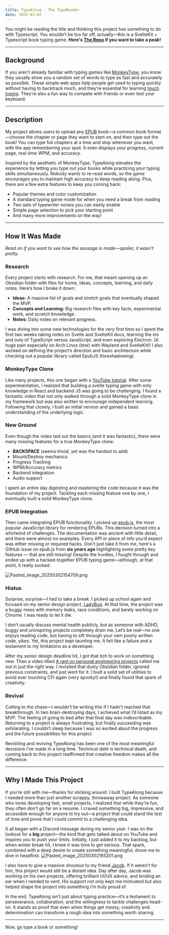 ```yaml
---
title: TypeAlong - The TypeReader
date: 2025-03-02
---
```

You might be reading the title and thinking this project has something to do with Typescript. You wouldn’t be too far off, actually—this is a SvelteKit + Typescript book typing game. **Here's [The Repo](https://github.com/noway-code/TypeAlongSvelte) if you want to take a peak!**

---

## Background

If you aren’t already familiar with typing games like [MonkeyType](https://monkeytype.com/), you know they usually show you a random set of words to type as fast and accurately as possible. These simple web apps help people get used to typing quickly without having to backtrack much, and they’re essential for learning [touch typing](https://en.wikipedia.org/wiki/Touch_typing). They’re also a fun way to compete with friends or even test your keyboard.

---

## Description

My project allows users to upload any [EPUB](https://en.wikipedia.org/wiki/EPUB) book—a common book format—choose the chapter or page they want to start on, and then type out the book! You can type full chapters at a time and stop whenever you want, with the app remembering your spot. It even displays your progress, current page, real-time WPM, and accuracy.

Inspired by the aesthetic of MonkeyType, TypeAlong elevates the experience by letting you type out your books while practicing your typing skills simultaneously. Nobody wants to re-read words, so the game encourages you to maintain high accuracy to keep reading along. Plus, there are a few extra features to keep you coming back:

- Popular themes and color customization
- A standard typing game mode for when you need a break from reading
- Two sets of typewriter noises you can easily enable
- Simple page selection to pick your starting point
- And many more improvements on the way!

---

## How It Was Made

_Read on if you want to see how the sausage is made—spoiler, it wasn’t pretty._

### Research

Every project starts with research. For me, that meant opening up an Obsidian folder with files for home, ideas, concepts, learning, and daily notes. Here’s how I broke it down:

- **Ideas:** A massive list of goals and stretch goals that eventually shaped the MVP.
- **Concepts and Learning:** Big research files with key facts, experimental work, and scratch knowledge.
- **Notes:** Daily notes on relevant progress.

I was diving into some new technologies for the very first time so I spent the first two weeks taking notes on Svelte and SvelteKit docs, learning the ins and outs of TypeScript versus JavaScript, and even exploring Electron. (A huge pain especially on Arch Linux (btw) with Wayland and SvelteKit!) I also worked on defining the project’s direction and basic architecture while checking out a popular library called EpubJS (foreshadowing).

### MonkeyType Clone

Like many projects, this one began with a [YouTube tutorial](https://www.youtube.com/watch?v=kMz_Ba_OF2w). After some experimentation, I realized that building a svelte typing game with only knowledge in React and backend JS was going to be challenging. I found a fantastic video that not only walked through a solid MonkeyType clone in my framework but was also written to encourage independent learning. Following that closely, I built an initial version and gained a basic understanding of the underlying logic.

### New Ground

Even though the video laid out the basics (and it was fantastic), there were many missing features for a true MonkeyType clone:

- **BACKSPACE** (seems trivial, yet was the hardest to add)
- Mount/Destroy mechanics
- Progress Tracking
- WPM/Accuracy metrics
- Backend integration
- Audio support

I spent an entire day digesting and mastering the code because it was the foundation of my project. Tackling each missing feature one by one, I eventually built a solid MonkeyType clone.

### EPUB Integration

Then came integrating EPUB functionality. I picked up [epub.js](https://github.com/futurepress/epub.js), the most popular JavaScript library for rendering EPUBs. This decision turned into a whirlwind of challenges. The documentation was ancient with little detail, and there were almost no examples. Every API or piece of info you’d expect was either missing or required hacks. Don't just take it from me, here's a GitHub issue on epub.js from **six years ago** highlighting some pretty key features — that are still missing! Despite the hurdles, I fought through and ended up with a hacked-together EPUB typing game—although, at that point, it really sucked.

![Pasted_image_20250302154709.png](/photos/Pasted_image_20250302154709.png)

### Hiatus

Surprise, surprise—I had to take a break. I picked up school again and focused on my senior design project, [LadyBug](https://github.com/LadyBugML/ladybug). At that time, the project was a buggy mess with memory leaks, race conditions, and barely working on Chrome. I was ready to let it die.

I don’t usually discuss mental health publicly, but as someone with ADHD, buggy and uninspiring projects completely drain me. Let’s be real—no one enjoys reading code, but having to sift through your own poorly written code, yikes. Yet, this project kept taunting me. It felt like a failure and a testament to my limitations as a developer.

After my senior design deadline hit, I got that itch to work on something new. Then a video titled [A rant on personal engineering projects](https://youtu.be/4jgTCayWlwc?si=0cuGK4APe-KxDkyH) called me out in just the right way. I revisited that dusty Obsidian folder, ignored previous constraints, and just went for it. I built a solid set of utilities to avoid ever touching CFI again (very spooky!) and finally found that spark of creativity.

### Revival

Cutting to the chase—I wouldn’t be writing this if I hadn’t reached that breakthrough. In two brain-destroying days, I achieved what I’d listed as my MVP. The feeling of going to bed after that final day was indescribable. Returning to a project is always frustrating, but finally succeeding was exhilarating. I couldn’t sleep because I was so excited about the progress and the future possibilities for this project.

Revisiting and reviving TypeAlong has been one of the most meaningful decisions I’ve made in a long time. Technical debt is technical death, and coming back to this project reaffirmed that creative freedom makes all the difference.

---
## Why I Made This Project

If you’re still with me—thanks for sticking around. I built TypeAlong because I needed more than just another scrappy, throwaway project. As someone who loves developing fast, small projects, I realized that while they’re fun, they often don’t go far on a resume. I craved something big, impressive, and accessible enough for anyone to try out—a project that could stand the test of time and prove that I could commit to a challenging idea.

It all began with a Discord message during my senior year. I was on the lookout for a **big** project—the kind that gets talked about on YouTube and inspires you to push your limits. Initially, I just added it to my backlog, but when winter break hit, I knew it was time to get serious. That spark, combined with a deep desire to create something meaningful, drove me to dive in headfirst. 
![Pasted_image_20250302165201.png](/photos/Pasted_image_20250302165201.png)

I also have to give a massive shoutout to my friend [Jacob](https://github.com/jdioso). If it weren’t for him, this project would still be a distant idea. Day after day, Jacob was working on his own projects, offering brilliant UI/UX advice, and lending an ear when I needed to vent. His support not only kept me motivated but also helped shape the project into something I’m truly proud of.

In the end, TypeAlong isn’t just about typing practice—it’s a testament to perseverance, collaboration, and the willingness to tackle challenges head-on. It stands as proof that even when things get messy, creativity and determination can transform a rough idea into something worth sharing.

---

Now, go type a book or something!